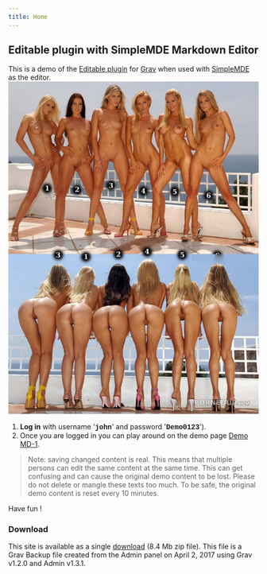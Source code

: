 ```yaml
---
title: Home
---
```


## Editable plugin with SimpleMDE Markdown Editor

This is a demo of the [Editable plugin](https://github.com/bleutzinn/grav-plugin-editable/blob/master/README.md) for [Grav](http://github.com/getgrav/grav) when used with [SimpleMDE](https://simplemde.com/) as the editor.![](6-hot-babes-bending-over-6148.jpg)

1. **Log in** with username '**<font face="Courier New">john</font>**' and password '**<font face="Courier New">Demo0123</font>**').
2. Once you are logged in you can play around on the demo page [Demo MD-1](/demo-md-1).

> Note: saving changed content is real. This means that multiple persons can edit the same content at the same time. This can get confusing and can cause the original demo content to be lost. Please do not delete or mangle these texts too much.
> To be safe, the original demo content is reset every 10 minutes.

Have fun !

### Download

This site is available as a single [download](https://wardenier.eu/demo-downloads/grav-20170402205534.zip) (8.4 Mb zip file).
This file is a Grav Backup file created from the Admin panel on April 2, 2017 using Grav v1.2.0 and Admin v1.3.1.

